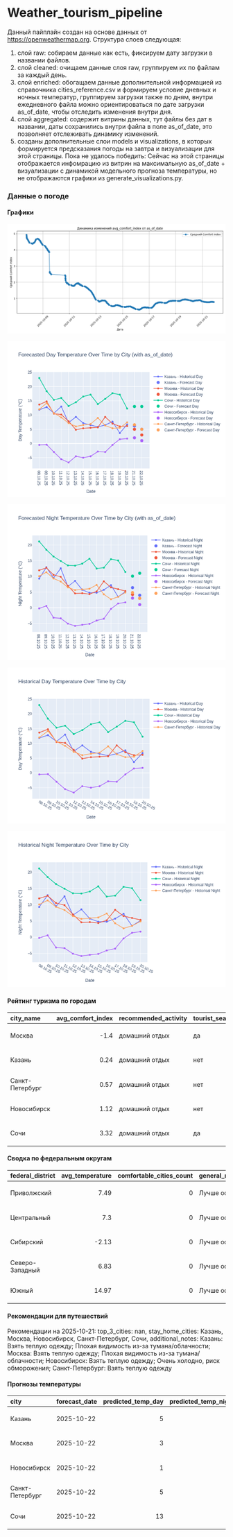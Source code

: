 # Weather_tourism_pipeline
Данный пайплайн создан на основе данных от https://openweathermap.org.
Структура слоев следующая:
  1) слой raw: 
  собираем данные как есть, фиксируем дату загрузки в названии файлов.
  2) слой cleaned:
  очищаем данные слоя raw, группируем их по файлам за каждый день.
  3) слой enriched:
  обогащаем данные дополнительной информацией из справочника cities_reference.csv и формируем условие дневных и ночных температур,
  группируем загрузки также по дням, внутри ежедневного файла можно ориентироваться по дате загрузки as_of_date, чтобы отследить изменения внутри дня.
  4) слой aggregated:
   содержит витрины данных, тут файлы без дат в названии, даты сохранились внутри файла в поле as_of_date, это позволняет отслеживать динамику изменений.
  6) созданы дополнительные слои models и visualizations, в которых формируется предсказания погоды на завтра и визуализации для этой страницы.
  Пока не удалось победить: Сейчас на этой страницы отображается инфомрацию из витрин на максимальную as_of_date + визуализации с динамикой модельного прогноза температуры, 
  но не отображаются графики из generate_visualizations.py.
<!-- WEATHER DATA START -->
### Данные о погоде

#### Графики
![Comfort Index Trend](data/visualizations/comfort_index_trend.png)

![Forecasted Day Temperature](data/visualizations/forecasted_day_temperature.png)

![Forecasted Night Temperature](data/visualizations/forecasted_night_temperature.png)

![Historical Day Temperature](data/visualizations/historical_day_temperature.png)

![Historical Night Temperature](data/visualizations/historical_night_temperature.png)

#### Рейтинг туризма по городам
| city_name       |   avg_comfort_index | recommended_activity   | tourist_season_match   | tourism_season   | tour_recommendation       | as_of_date          |
|:----------------|--------------------:|:-----------------------|:-----------------------|:-----------------|:--------------------------|:--------------------|
| Москва          |               -1.4  | домашний отдых         | да                     | Круглогодично    | домашний отдых в сезон    | 2025-10-21 20:27:00 |
| Казань          |                0.24 | домашний отдых         | нет                    | Май-Сентябрь     | домашний отдых вне сезона | 2025-10-21 20:27:00 |
| Санкт-Петербург |                0.57 | домашний отдых         | нет                    | Май-Сентябрь     | домашний отдых вне сезона | 2025-10-21 20:27:00 |
| Новосибирск     |                1.12 | домашний отдых         | нет                    | Июнь-Август      | домашний отдых вне сезона | 2025-10-21 20:27:00 |
| Сочи            |                3.32 | домашний отдых         | да                     | Май-Октябрь      | домашний отдых в сезон    | 2025-10-21 20:27:00 |

#### Сводка по федеральным округам
| federal_district   |   avg_temperature |   comfortable_cities_count | general_recommendation   | as_of_date          |
|:-------------------|------------------:|---------------------------:|:-------------------------|:--------------------|
| Приволжский        |              7.49 |                          0 | Лучше остаться дома      | 2025-10-21 20:27:00 |
| Центральный        |              7.3  |                          0 | Лучше остаться дома      | 2025-10-21 20:27:00 |
| Сибирский          |             -2.13 |                          0 | Лучше остаться дома      | 2025-10-21 20:27:00 |
| Северо-Западный    |              6.83 |                          0 | Лучше остаться дома      | 2025-10-21 20:27:00 |
| Южный              |             14.97 |                          0 | Лучше остаться дома      | 2025-10-21 20:27:00 |

#### Рекомендации для путешествий
Рекомендации на 2025-10-21: top_3_cities: nan, stay_home_cities: Казань, Москва, Новосибирск, Санкт-Петербург, Сочи, additional_notes: Казань: Взять теплую одежду; Плохая видимость из-за тумана/облачности; Москва: Взять теплую одежду; Плохая видимость из-за тумана/облачности; Новосибирск: Взять теплую одежду; Очень холодно, риск обморожения; Санкт-Петербург: Взять теплую одежду

#### Прогнозы температуры
| city            | forecast_date   |   predicted_temp_day |   predicted_temp_night | model_type       | as_of_date          |
|:----------------|:----------------|---------------------:|-----------------------:|:-----------------|:--------------------|
| Казань          | 2025-10-22      |                    5 |                      4 | LinearRegression | 2025-10-21 20:27:32 |
| Москва          | 2025-10-22      |                    3 |                      3 | LinearRegression | 2025-10-21 20:27:32 |
| Новосибирск     | 2025-10-22      |                    1 |                      1 | LinearRegression | 2025-10-21 20:27:32 |
| Санкт-Петербург | 2025-10-22      |                    5 |                      3 | LinearRegression | 2025-10-21 20:27:32 |
| Сочи            | 2025-10-22      |                   13 |                     11 | LinearRegression | 2025-10-21 20:27:32 |


<!-- WEATHER DATA END -->
